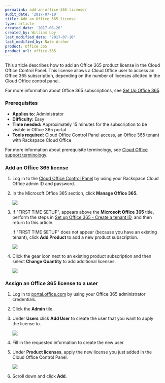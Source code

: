 ```yaml
---
permalink: add-an-office-365-license/
audit_date: '2017-07-10'
title: Add an Office 365 license
type: article
created_date: '2017-06-26'
created_by: William Loy
last_modified_date: '2017-07-10'
last_modified_by: Nate Archer
product: Office 365
product_url: office-365
---
```


This article describes how to add an Office 365 product license in the Cloud Office Control Panel. This license allows a Cloud Office user to access an Office 365 subscription, depending on the number of licenses allotted in the Cloud Office control panel.

For more information about Office 365 subscriptions, see [Set Up Office 365](how-to/set-up-office-365/).

### Prerequisites

- **Applies to:** Administrator
- **Difficulty:** Easy
- **Time needed:** Approximately 15 minutes for the subscription to be visible in Office 365 portal
- **Tools required:** Cloud Office Control Panel access, an Office 365 tenant with Rackspace Cloud Office

For more information about prerequisite terminology, see [Cloud Office support terminology](/how-to/cloud-office-support-terminology/).


### Add an Office 365 license

1. Log in to the [Cloud Office Control Panel](https://cp.rackspace.com/) by using your Rackspace Cloud Office admin ID and password.
2. In the Microsoft Office 365 section, click **Manage Office 365**.

   <img src="{% asset_path office-365/add-an-office-365-license/add-office-365-sub-1.png %}" />

3. If "FIRST TIME SETUP", appears above the **Microsoft Office 365** title, perform the steps in [Set up Office 365 - Create a tenant ID](/how-to/office-365/set-up-office-365#create-a-tenant-id), and then return to this article.

   If "FIRST TIME SETUP" does not appear (because you have an existing tenant), click **Add Product** to add a new product subscription.

   <img src="{% asset_path office-365/add-an-office-365-license/add-office-365-sub-2.png %}" />

4. Click the gear icon next to an existing product subscription and then select **Change Quantity** to add additional licenses.

    <img src="{% asset_path office-365/add-an-office-365-license/add-office-365-sub-3.png %}" />

### Assign an Office 365 license to a user

1. Log in to [portal.office.com](portal.office.com) by using your Office 365 administrator credentials.
2. Click the **Admin** tile.
3. Under **Users** click **Add User** to create the user that you want to apply the license to.

    <img src="{% asset_path office-365/add-an-office-365-license/add-office-365-sub-4.png %}" />

4. Fill in the requested information to create the new user.
5. Under **Product licenses**, apply the new license you just added in the Cloud Office Control Panel.

    <img src="{% asset_path office-365/add-an-office-365-license/add-office-365-sub-5.png %}" />

6. Scroll down and click **Add**.
